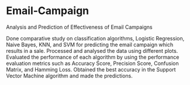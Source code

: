 # Email-Campaign
Analysis and Prediction of Effectiveness of Email Campaigns

Done comparative study on classification algorithms, Logistic Regression, Naive Bayes, KNN, and SVM for predicting
the email campaign which results in a sale.
Processed and analysed the data using different plots.
Evaluated the performance of each algorithm by using the performance evaluation metrics such as Accuracy Score,
Precision Score, Confusion Matrix, and Hamming Loss.
Obtained the best accuracy in the Support Vector Machine algorithm and made the predictions.
